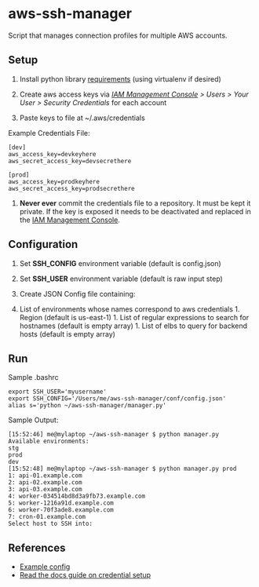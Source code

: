 
# aws-ssh-manager
Script that manages connection profiles for multiple AWS accounts.

## Setup

1. Install python library [requirements](https://github.com/pdumoulin/aws-ssh-manager/blob/master/requirements.txt) (using virtualenv if desired)

1. Create aws access keys via *[IAM Management Console](https://console.aws.amazon.com/iam/home#/home) > Users > Your User > Security Credentials* for each account

1. Paste keys to file at ~/.aws/credentials 

  Example Credentials File:
  ```
  [dev]
  aws_access_key=devkeyhere
  aws_secret_access_key=devsecrethere

  [prod]
  aws_access_key=prodkeyhere
  aws_secret_access_key=prodsecrethere
  ```

1. **Never ever** commit the credentials file to a repository. It must be kept it private. If the key is exposed it needs to be deactivated and replaced in the [IAM Management Console](https://console.aws.amazon.com/iam/home#/home).

## Configuration

1. Set **SSH_CONFIG** environment variable (default is config.json)

1. Set **SSH_USER** environment variable (default is raw input step)

1. Create JSON Config file containing:
  1. List of environments whose names correspond to aws credentials
    1. Region (default is us-east-1)
    1. List of regular expressions to search for hostnames (default is empty array)
    1. List of elbs to query for backend hosts (default is empty array)

## Run
Sample .bashrc
```
export SSH_USER='myusername'
export SSH_CONFIG='/Users/me/aws-ssh-manager/conf/config.json'
alias s='python ~/aws-ssh-manager/manager.py'
```

Sample Output:
```
[15:52:46] me@mylaptop ~/aws-ssh-manager $ python manager.py
Available environments:
stg
prod
dev
[15:52:48] me@mylaptop ~/aws-ssh-manager $ python manager.py prod
1: api-01.example.com
2: api-02.example.com
3: api-03.example.com
4: worker-034514bd8d3a9fb73.example.com
5: worker-1216a91d.example.com
6: worker-70f3ade8.example.com
7: cron-01.example.com
Select host to SSH into:
```

## References
* [Example config](https://github.com/pdumoulin/aws-ssh-manager/blob/master/conf/jwplayer.json)
* [Read the docs guide on credential setup](http://boto3.readthedocs.io/en/latest/guide/configuration.html#shared-credentials-file)
